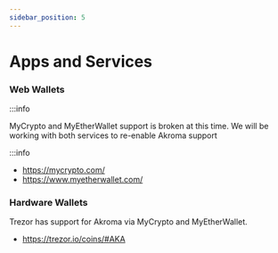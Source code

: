 ```yaml
---
sidebar_position: 5
---
```


# Apps and Services

### Web Wallets

:::info

MyCrypto and MyEtherWallet support is broken at this time. We will be working with both services to re-enable Akroma support

:::info

- https://mycrypto.com/
- https://www.myetherwallet.com/

### Hardware Wallets

Trezor has support for Akroma via MyCrypto and MyEtherWallet. 

- https://trezor.io/coins/#AKA



